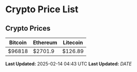 # Crypto Price List

## Crypto Prices
| Bitcoin | Ethereum | Litecoin |
| ------- | -------- | -------- |
| $96818 | $2701.9 | $126.89 |
**Last Updated:** 2025-02-14 04:43 UTC
**Last Updated:** $DATE$
